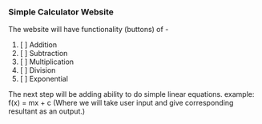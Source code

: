 ### Simple Calculator Website

The website will have functionality (buttons) of -
1. [ ] Addition
2. [ ] Subtraction
3. [ ] Multiplication
4. [ ] Division
5. [ ] Exponential

The next step will be adding ability to do simple linear equations. 
example: f(x) = mx + c
(Where we will take user input and give corresponding resultant as an output.)
